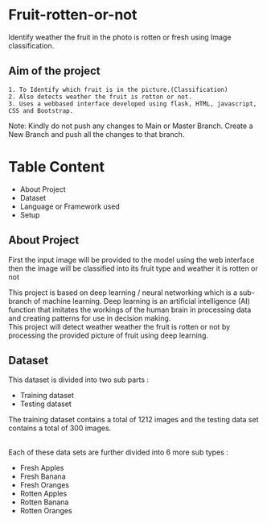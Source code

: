 # Fruit-rotten-or-not
Identify weather the fruit in the photo is rotten or fresh using Image classification.


## Aim of the project

    1. To Identify which fruit is in the picture.(Classification)
    2. Also detects weather the fruit is rotton or not.
    3. Uses a webbased interface developed using flask, HTML, javascript, CSS and Bootstrap.

Note: Kindly do not push any changes to Main or Master Branch. Create a New Branch and push all the changes to that branch.



# Table Content
* About Project
* Dataset
* Language or Framework used
* Setup



## About Project

First the input image will be provided to the model using the web interface then the image will be classified into its fruit type and weather it is rotten or not

This project is based on deep learning / neural networking which is a sub-branch of machine learning.
Deep learning is an artificial intelligence (AI) function that imitates the workings of the human brain in processing data and creating patterns for use in decision making.  
This project will detect weather weather the fruit is rotten or not by processing the provided picture of fruit using deep learning.


## Dataset

This dataset is divided into two sub parts :
* Training dataset
* Testing dataset

The training dataset contains a total of 1212 images and the testing data set contains a total of 300 images.
<br>
<br>

Each of these data sets are further divided into 6 more sub types :
* Fresh Apples
* Fresh Banana
* Fresh Oranges
* Rotten Apples
* Rotten Banana
* Rotten Oranges

